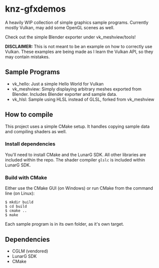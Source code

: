 # knz-gfxdemos
A heavily WIP collection of simple graphics sample programs.
Currently mostly Vulkan, may add some OpenGL scenes as well.

Check out the simple Blender exporter under vk_meshview/tools!

**DISCLAIMER:** This is not meant to be an example on how to correctly use Vulkan. These examples are being made as I learn the Vulkan API, so they may contain mistakes.

## Sample Programs
* vk_hello: Just a simple Hello World for Vulkan
* vk_meshview: Simply displaying arbitrary meshes exported from Blender. Includes Blender exporter and sample data.
* vk_hlsl: Sample using HLSL instead of GLSL, forked from vk_meshview

## How to compile
This project uses a simple CMake setup. It handles copying sample data and compiling shaders as well.

### Install dependencies
You'll need to install CMake and the LunarG SDK.
All other libraries are included within the repo.
The shader compiler ```glslc``` is included within LunarG SDK.

### Build with CMake
Either use the CMake GUI (on Windows) or run CMake from the command line (on Linux):

```
$ mkdir build
$ cd build
$ cmake ..
$ make
```

Each sample program is in its own folder, as it's own target.

## Dependencies
* CGLM (vendored)
* LunarG SDK
* CMake
